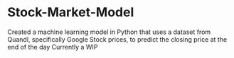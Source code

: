 # Stock-Market-Model
Created a machine learning model in Python that uses a dataset from Quandl, specifically Google Stock prices, to predict the closing price at the end of the day
Currently a WIP
